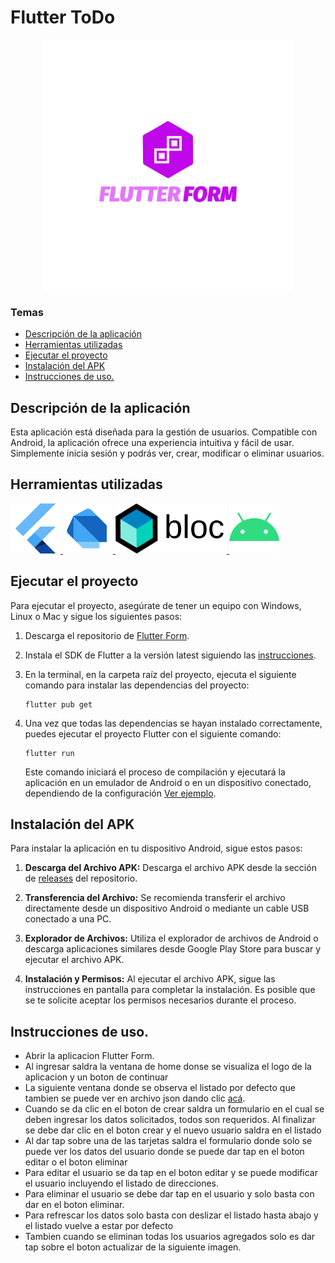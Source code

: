 # Flutter ToDo

<p align="center">
  <img src="https://github.com/VictorBejarano/flutter_form/blob/main/assets/images/logo.png?raw=true" width="400px" height="400px" alt="NxDevTools logo">
</p>

### Temas

- [Descripción de la aplicación](#descripción-de-la-aplicación)
- [Herramientas utilizadas](#herramientas-utilizadas)
- [Ejecutar el proyecto](#ejecutar-el-proyecto)
- [Instalación del APK](#instalación-del-apk)
- [Instrucciones de uso.](#instrucciones-de-uso)

## Descripción de la aplicación

Esta aplicación está diseñada para la gestión de usuarios. Compatible con Android, la aplicación ofrece una experiencia intuitiva y fácil de usar. Simplemente inicia sesión y podrás ver, crear, modificar o eliminar usuarios.

## Herramientas utilizadas

<a href="https://flutter.dev/" target="_blank">
  <img src="https://github.com/VictorBejarano/flutter_form/blob/main/assets/doc/logo_flutter.png?raw=true" height="80px">
</a>
<a href="https://dart.dev/" target="_blank">
  <img src="https://github.com/VictorBejarano/flutter_form/blob/main/assets/doc/logo_dart.png?raw=true" height="80px">
</a>
<a href="https://bloclibrary.dev/" target="_blank">
  <img src="https://github.com/VictorBejarano/flutter_form/blob/main/assets/doc/logo_bloc.png?raw=true" height="80px">
</a>
<a href="https://www.android.com/" target="_blank">
  <img src="https://github.com/VictorBejarano/flutter_form/blob/main/assets/doc/logo_android.png?raw=true" height="80px">
</a>

## Ejecutar el proyecto

Para ejecutar el proyecto, asegúrate de tener un equipo con Windows, Linux o Mac y sigue los siguientes pasos:

1. Descarga el repositorio de [Flutter Form](https://github.com/VictorBejarano/flutter_form).

2. Instala el SDK de Flutter a la versión latest siguiendo las [instrucciones](https://docs.flutter.dev/get-started/install/windows/mobile?tab=virtual).

3. En la terminal, en la carpeta raíz del proyecto, ejecuta el siguiente comando para instalar las dependencias del proyecto:
   ```
   flutter pub get
   ```
4. Una vez que todas las dependencias se hayan instalado correctamente, puedes ejecutar el proyecto Flutter con el siguiente comando:
   ```
   flutter run
   ```
   Este comando iniciará el proceso de compilación y ejecutará la aplicación en un emulador de Android o en un dispositivo conectado, dependiendo de la configuración [Ver ejemplo](https://docs.flutter.dev/get-started/test-drive).

## Instalación del APK

Para instalar la aplicación en tu dispositivo Android, sigue estos pasos:

1. **Descarga del Archivo APK:** Descarga el archivo APK desde la sección de [releases](https://github.com/VictorBejarano/flutter_form/releases) del repositorio.

2. **Transferencia del Archivo:** Se recomienda transferir el archivo directamente desde un dispositivo Android o mediante un cable USB conectado a una PC.

3. **Explorador de Archivos:** Utiliza el explorador de archivos de Android o descarga aplicaciones similares desde Google Play Store para buscar y ejecutar el archivo APK.

4. **Instalación y Permisos:** Al ejecutar el archivo APK, sigue las instrucciones en pantalla para completar la instalación. Es posible que se te solicite aceptar los permisos necesarios durante el proceso.

## Instrucciones de uso.

- Abrir la aplicacion Flutter Form.
- Al ingresar saldra la ventana de home donse se visualiza el logo de la aplicacion y un boton de continuar
- La siguiente ventana donde se observa el listado por defecto que tambien se puede ver en archivo json dando clic [acá](https://github.com/VictorBejarano/flutter_form/blob/main/assets/json/user.json?raw=true).
- Cuando se da clic en el boton de crear saldra un formulario en el cual se deben ingresar los datos solicitados, todos son requeridos.
  Al finalizar se debe dar clic en el boton crear y el nuevo usuario saldra en el listado
- Al dar tap sobre una de las tarjetas saldra el formulario donde solo se puede ver los datos del usuario donde se puede dar tap en el boton editar o el boton eliminar
- Para editar el usuario se da tap en el boton editar y se puede modificar el usuario incluyendo el listado de direcciones.
- Para eliminar el usuario se debe dar tap en el usuario y solo basta con dar en el boton eliminar.
- Para refrescar los datos solo basta con deslizar el listado hasta abajo y el listado vuelve a estar por defecto
- Tambien cuando se eliminan todas los usuarios agregados solo es dar tap sobre el boton actualizar de la siguiente imagen.
